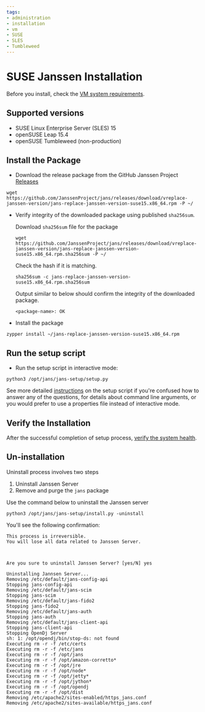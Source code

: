```yaml
---
tags:
- administration
- installation
- vm
- SUSE
- SLES
- Tumbleweed
---
```


# SUSE Janssen Installation

Before you install, check the [VM system requirements](vm-requirements.md).

## Supported versions
- SUSE Linux Enterprise Server (SLES) 15
- openSUSE Leap 15.4
- openSUSE Tumbleweed (non-production)

## Install the Package

- Download the release package from the GitHub Janssen Project
  [Releases](https://github.com/JanssenProject/jans/releases)

```
wget https://github.com/JanssenProject/jans/releases/download/vreplace-janssen-version/jans-replace-janssen-version-suse15.x86_64.rpm -P ~/
```

- Verify integrity of the downloaded package using published `sha256sum`.

    Download `sha256sum` file for the package

    ```shell
    wget https://github.com/JanssenProject/jans/releases/download/vreplace-janssen-version/jans-replace-janssen-version-suse15.x86_64.rpm.sha256sum -P ~/
    ```

    Check the hash if it is matching.

    ```shell
    sha256sum -c jans-replace-janssen-version-suse15.x86_64.rpm.sha256sum
    ```

    Output similar to below should confirm the integrity of the downloaded package.

    ```text
    <package-name>: OK
    ```

- Install the package

```
zypper install ~/jans-replace-janssen-version-suse15.x86_64.rpm
```

## Run the setup script

- Run the setup script in interactive mode:

```
python3 /opt/jans/jans-setup/setup.py
```

See more detailed [instructions](../setup.md) on the setup script if you're
confused how to answer any of the questions, for details about command line
arguments, or you would prefer to use a properties file instead of
interactive mode.


## Verify the Installation

After the successful completion of setup process, [verify the system health](../install-faq.md#after-installation-how-do-i-verify-that-the-janssen-server-is-up-and-running).

## Un-installation

Uninstall process involves two steps

1. Uninstall Janssen Server
2. Remove and purge the `jans` package


Use the command below to uninstall the Janssen server

```
python3 /opt/jans/jans-setup/install.py -uninstall
```

You'll see the following confirmation:

```
This process is irreversible.
You will lose all data related to Janssen Server.



Are you sure to uninstall Janssen Server? [yes/N] yes

Uninstalling Jannsen Server...
Removing /etc/default/jans-config-api
Stopping jans-config-api
Removing /etc/default/jans-scim
Stopping jans-scim
Removing /etc/default/jans-fido2
Stopping jans-fido2
Removing /etc/default/jans-auth
Stopping jans-auth
Removing /etc/default/jans-client-api
Stopping jans-client-api
Stopping OpenDj Server
sh: 1: /opt/opendj/bin/stop-ds: not found
Executing rm -r -f /etc/certs
Executing rm -r -f /etc/jans
Executing rm -r -f /opt/jans
Executing rm -r -f /opt/amazon-corretto*
Executing rm -r -f /opt/jre
Executing rm -r -f /opt/node*
Executing rm -r -f /opt/jetty*
Executing rm -r -f /opt/jython*
Executing rm -r -f /opt/opendj
Executing rm -r -f /opt/dist
Removing /etc/apache2/sites-enabled/https_jans.conf
Removing /etc/apache2/sites-available/https_jans.conf

```
